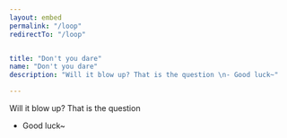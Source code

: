 ```yaml
---
layout: embed
permalink: "/loop"
redirectTo: "/loop"


title: "Don't you dare"
name: "Don't you dare"
description: "Will it blow up? That is the question \n- Good luck~"

---
```


Will it blow up? That is the question 
- Good luck~